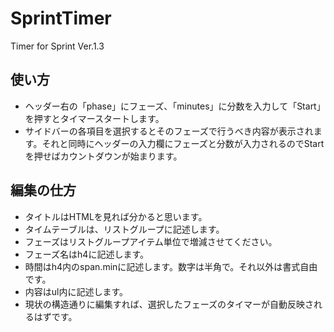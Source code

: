 # SprintTimer

Timer for Sprint Ver.1.3

## 使い方

- ヘッダー右の「phase」にフェーズ、「minutes」に分数を入力して「Start」を押すとタイマースタートします。
- サイドバーの各項目を選択するとそのフェーズで行うべき内容が表示されます。それと同時にヘッダーの入力欄にフェーズと分数が入力されるのでStartを押せばカウントダウンが始まります。

## 編集の仕方

- タイトルはHTMLを見れば分かると思います。
- タイムテーブルは、リストグループに記述します。
- フェーズはリストグループアイテム単位で増減させてください。
- フェーズ名はh4に記述します。
- 時間はh4内のspan.minに記述します。数字は半角で。それ以外は書式自由です。
- 内容はul内に記述します。
- 現状の構造通りに編集すれば、選択したフェーズのタイマーが自動反映されるはずです。
